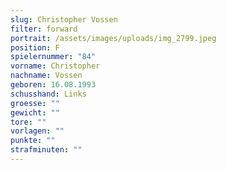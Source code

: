 ```yaml
---
slug: Christopher Vossen
filter: forward
portrait: /assets/images/uploads/img_2799.jpeg
position: F
spielernummer: "84"
vorname: Christopher
nachname: Vossen
geboren: 16.08.1993
schusshand: Links
groesse: ""
gewicht: ""
tore: ""
vorlagen: ""
punkte: ""
strafminuten: ""
---
```

